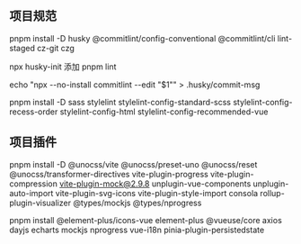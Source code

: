 ## 项目规范

pnpm install -D husky @commitlint/config-conventional @commitlint/cli lint-staged cz-git czg

npx husky-init
添加 pnpm lint

echo "npx --no-install commitlint --edit "$1"" > .husky/commit-msg

pnpm install -D sass stylelint stylelint-config-standard-scss stylelint-config-recess-order stylelint-config-html stylelint-config-recommended-vue

## 项目插件

pnpm install -D @unocss/vite @unocss/preset-uno @unocss/reset @unocss/transformer-directives vite-plugin-progress vite-plugin-compression vite-plugin-mock@2.9.8 unplugin-vue-components unplugin-auto-import vite-plugin-svg-icons vite-plugin-style-import consola rollup-plugin-visualizer @types/mockjs @types/nprogress

pnpm install @element-plus/icons-vue element-plus @vueuse/core axios dayjs echarts mockjs nprogress vue-i18n pinia-plugin-persistedstate
